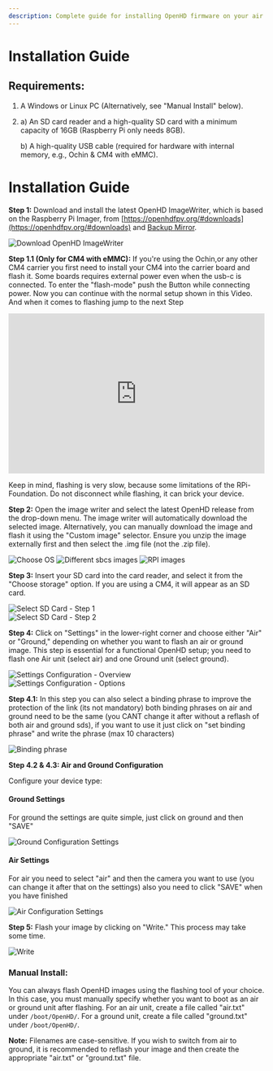 ```yaml
---
description: Complete guide for installing OpenHD firmware on your air and ground units
---
```


# Installation Guide

## Requirements:

1. A Windows or Linux PC (Alternatively, see "Manual Install" below).
2. 
    a) An SD card reader and a high-quality SD card with a minimum capacity of 16GB (Raspberry Pi only needs 8GB).

    b) A high-quality USB cable (required for hardware with internal memory, e.g., Ochin & CM4 with eMMC).

# Installation Guide

**Step 1:** 
Download and install the latest OpenHD ImageWriter, which is based on the Raspberry Pi Imager, from [https://openhdfpv.org/#downloads](https://openhdfpv.org/#downloads) and [Backup Mirror](/downloads).

![Download OpenHD ImageWriter](/img/assets/descargarimagewritter.png)

**Step 1.1 (Only for CM4 with eMMC):** 
If you're using the Ochin,or any other CM4 carrier you first need to install your CM4 into the carrier board and flash it. Some boards requires external power even when the usb-c is connected. To enter the "flash-mode" push the Button while connecting power. Now you can continue with the normal setup shown in this Video. And when it comes to flashing jump to the next Step

<iframe width="100%" height="315" src="https://www.youtube.com/embed/jp_mF1RknU4?t=70" frameborder="0" allowfullscreen></iframe>

Keep in mind, flashing is very slow, because some limitations of the RPi-Foundation. Do not disconnect while flashing, it can brick your device.


**Step 2:**
Open the image writer and select the latest OpenHD release from the drop-down menu. The image writer will automatically download the selected image. Alternatively, you can manually download the image and flash it using the "Custom image" selector. Ensure you unzip the image externally first and then select the .img file (not the .zip file).

![Choose OS](/img/assets/Seleccionarimagen1.png)
![Different sbcs images](/img/assets/seleccionarimagen2.png)
![RPI images](/img/assets/seleccionarimagen3.png)

**Step 3:**
Insert your SD card into the card reader, and select it from the "Choose storage" option. If you are using a CM4, it will appear as an SD card.

<div style={{display: 'flex', gap: '20px', flexWrap: 'wrap'}}>
  <div style={{flex: '1', minWidth: '300px'}}>
    <img src="/img/assets/seleccionarsd1.png" alt="Select SD Card - Step 1" />
  </div>
  <div style={{flex: '1', minWidth: '300px'}}>
    <img src="/img/assets/seleccionarsd2.png" alt="Select SD Card - Step 2" />
  </div>
</div>

**Step 4:**
Click on "Settings" in the lower-right corner and choose either "Air" or "Ground," depending on whether you want to flash an air or ground image. This step is essential for a functional OpenHD setup; you need to flash one Air unit (select air) and one Ground unit (select ground).

<div style={{display: 'flex', gap: '20px', flexWrap: 'wrap'}}>
  <div style={{flex: '1', minWidth: '300px'}}>
    <img src="/img/assets/seleccionarconfiguraciones.png" alt="Settings Configuration - Overview" />
  </div>
  <div style={{flex: '1', minWidth: '300px'}}>
    <img src="/img/assets/seleccionarconfiguraciones2.png" alt="Settings Configuration - Options" />
  </div>
</div>

**Step 4.1:**
In this step you can also select a binding phrase to improve the protection of the link (its not mandatory) both binding phrases on air and ground need to be the same (you CANT change it after without a reflash of both air and ground sds), if you want to use it just click on "set binding phrase" and write the phrase (max 10 characters)

![Binding phrase](/img/assets/seleccionarconfiguraciones2.png)

**Step 4.2 & 4.3: Air and Ground Configuration**

Configure your device type:

<div style={{display: 'flex', gap: '20px', flexWrap: 'wrap'}}>
  <div style={{flex: '1', minWidth: '300px'}}>
    <h4>Ground Settings</h4>
    <p>For ground the settings are quite simple, just click on ground and then "SAVE"</p>
    <img src="/img/assets/seleccionarconfiguracionesground.png" alt="Ground Configuration Settings" />
  </div>
  <div style={{flex: '1', minWidth: '300px'}}>
    <h4>Air Settings</h4>
    <p>For air you need to select "air" and then the camera you want to use (you can change it after that on the settings) also you need to click "SAVE" when you have finished</p>
    <img src="/img/assets/seleccionarconfiguracionesair.png" alt="Air Configuration Settings" />
  </div>
</div>

**Step 5:**
Flash your image by clicking on "Write." This process may take some time.

![Write](/img/assets/writte.png)

### Manual Install:

You can always flash OpenHD images using the flashing tool of your choice. In this case, you must manually specify whether you want to boot as an air or ground unit after flashing. For an air unit, create a file called "air.txt" under `/boot/OpenHD/`. For a ground unit, create a file called "ground.txt" under `/boot/OpenHD/`.

**Note:** Filenames are case-sensitive. If you wish to switch from air to ground, it is recommended to reflash your image and then create the appropriate "air.txt" or "ground.txt" file.